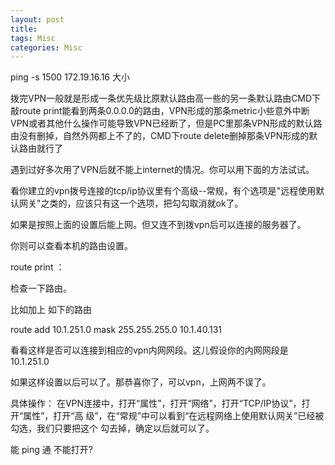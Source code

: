 ```yaml
---
layout: post
title: 
tags: Misc
categories: Misc
---
```


ping -s 1500 172.19.16.16     大小


拨完VPN一般就是形成一条优先级比原默认路由高一些的另一条默认路由CMD下敲route print能看到两条0.0.0.0的路由，VPN形成的那条metric小些意外中断VPN或者其他什么操作可能导致VPN已经断了，但是PC里那条VPN形成的默认路由没有删掉，自然外网都上不了的，CMD下route delete删掉那条VPN形成的默认路由就行了




遇到过好多次用了VPN后就不能上internet的情况。你可以用下面的方法试试。 

看你建立的vpn拨号连接的tcp/ip协议里有个高级--常规，有个选项是\"远程使用默认网关\"之类的，应该只有这一个选项，把勾勾取消就ok了。 

如果是按照上面的设置后能上网。但又连不到拨vpn后可以连接的服务器了。 

你则可以查看本机的路由设置。 

route print ： 

检查一下路由。 

比如加上 如下的路由 

route add 10.1.251.0 mask 255.255.255.0 10.1.40.131 

看看这样是否可以连接到相应的vpn内网网段。这儿假设你的内网网段是 10.1.251.0 

如果这样设置以后可以了。那恭喜你了，可以vpn，上网两不误了。 

具体操作： 
在VPN连接中，打开“属性”，打开“网络”，打开“TCP/IP协议”，打开“属性”，打开“高 
级”，在“常规”中可以看到“在远程网络上使用默认网关”已经被勾选，我们只要把这个 
勾去掉，确定以后就可以了。


能 ping 通 不能打开?






